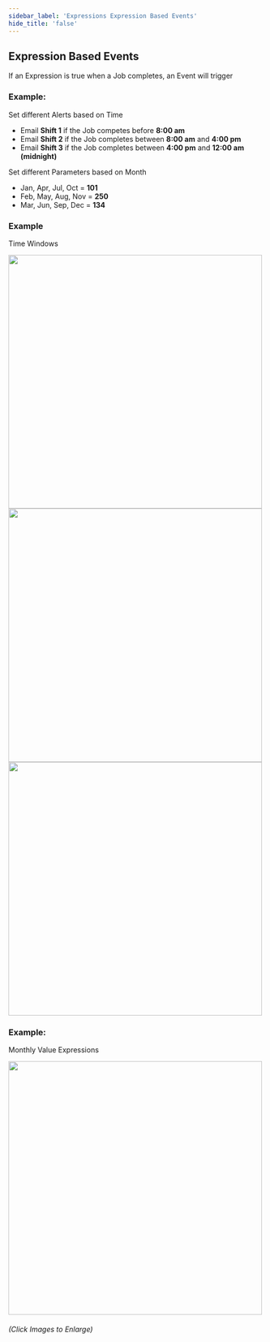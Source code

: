 ```yaml
---
sidebar_label: 'Expressions Expression Based Events'
hide_title: 'false'
---
```


## Expression Based Events

If an Expression is true when a Job completes, an Event will trigger

### Example:

Set different Alerts based on Time

* Email **Shift 1** if the Job competes before **8:00 am**  
* Email **Shift 2** if the Job completes between **8:00 am** and **4:00 pm**  
* Email **Shift 3** if the Job completes between **4:00 pm** and **12:00 am (midnight)**  

Set different Parameters based on Month  

* Jan, Apr, Jul, Oct = **101**  
* Feb, May, Aug, Nov = **250**  
* Mar, Jun, Sep, Dec = **134**  

### Example 

Time Windows

<a href="imgadvanced/EventTrigger.png" target="_blank"><img src="imgadvanced/EventTrigger.png" width="500"></img></a>   
<a href="imgadvanced/TriggerDetails.png" target="_blank"><img src="imgadvanced/TriggerDetails.png" width="500"></img></a>   
<a href="imgadvanced/EventNotify.png" target="_blank"><img src="imgadvanced/EventNotify.png" width="500"></img></a>   

### Example:

Monthly Value Expressions 

<a href="imgadvanced/ExpressionMonthly.png" target="_blank"><img src="imgadvanced/ExpressionMonthly.png" width="500"></img></a> 

###### (Click Images to Enlarge)